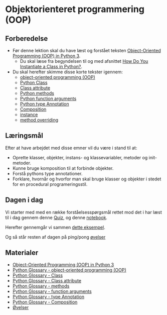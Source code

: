 # Objektorienteret programmering (OOP)


## Forberedelse

* Før denne lektion skal du have læst og forstået teksten [Object-Oriented Programming (OOP) in Python 3](https://realpython.com/python3-object-oriented-programming/).
    * Du skal læse fra begyndelsen til og med afsnittet [How Do You Instantiate a Class in Python?](https://realpython.com/python3-object-oriented-programming/#how-do-you-instantiate-a-class-in-python).
* Du skal herefter skimme disse korte tekster igennem:
    - [object-oriented programming (OOP)](https://realpython.com/ref/glossary/oop/)
    - [Python Class](https://realpython.com/ref/glossary/class/)
    - [Class attribute](https://realpython.com/ref/glossary/attribute/)
    - [Python methods](https://realpython.com/ref/glossary/method/)
    * [Python function arguments](https://realpython.com/ref/glossary/argument/)
    - [Python type Annotation](https://realpython.com/ref/glossary/annotation/)
    - [Composition](https://realpython.com/ref/glossary/composition/)
    - [instance](https://realpython.com/ref/glossary/instance/)
    - [method overriding](https://realpython.com/ref/glossary/method-overriding/)

## Læringsmål

Efter at have arbejdet med disse emner vil du være i stand til at:

- Oprette klasser, objekter, instans- og klassevariabler, metoder og init-metoder.
- Kunne bruge komposition til at forbinde objekter.
- Forstå pythons type annotationer.
- Forklare, hvornår og hvorfor man skal bruge klasser og objekter i stedet for en procedural programeringsstil.

## Dagen i dag

Vi starter med med en række forståelsesspørgsmål rettet mod det i har læst til i dag gennem denne [Quiz](https://realpython.com/quizzes/python3-object-oriented-programming/), og denne [notebook](notebook_quiz.ipynb).   

Herefter gennemgår vi sammen [dette eksempel](oop_basic_start.ipynb).    

Og så står resten af dagen på ping/pong [øvelser](exercises.md)

## Materialer

- [Object-Oriented Programming (OOP) in Python 3](https://realpython.com/python3-object-oriented-programming/)
- [Python Glossary - object-oriented programming (OOP)](https://realpython.com/ref/glossary/oop/)
- [Python Glossary - Class](https://realpython.com/ref/glossary/class/)
- [Python Glossary - Class attribute](https://realpython.com/ref/glossary/attribute/)
- [Python Glossary - methods](https://realpython.com/ref/glossary/method/)
- [Python Glossary - function arguments](https://realpython.com/ref/glossary/argument/)
- [Python Glossary - type Annotation](https://realpython.com/ref/glossary/annotation/)
- [Python Glossary - Composition](https://realpython.com/ref/glossary/composition/)
- [Øvelser](exercises.md)

